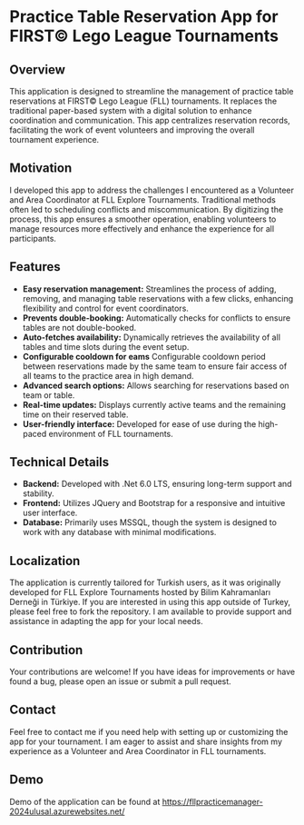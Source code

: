 # Practice Table Reservation App for FIRST© Lego League Tournaments

## Overview
This application is designed to streamline the management of practice table reservations at FIRST© Lego League (FLL) tournaments. It replaces the traditional paper-based system with a digital solution to enhance coordination and communication. This app centralizes reservation records, facilitating the work of event volunteers and improving the overall tournament experience.

## Motivation
I developed this app to address the challenges I encountered as a Volunteer and Area Coordinator at FLL Explore Tournaments. Traditional methods often led to scheduling conflicts and miscommunication. By digitizing the process, this app ensures a smoother operation, enabling volunteers to manage resources more effectively and enhance the experience for all participants.

## Features
- **Easy reservation management:** Streamlines the process of adding, removing, and managing table reservations with a few clicks, enhancing flexibility and control for event coordinators.
- **Prevents double-booking:** Automatically checks for conflicts to ensure tables are not double-booked.
- **Auto-fetches availability:** Dynamically retrieves the availability of all tables and time slots during the event setup.
- **Configurable cooldown for eams** Configurable cooldown period between reservations made by the same team to ensure fair access of all teams to the practice area in high demand.
- **Advanced search options:** Allows searching for reservations based on team or table.
- **Real-time updates:** Displays currently active teams and the remaining time on their reserved table.
- **User-friendly interface:** Developed for ease of use during the high-paced environment of FLL tournaments.

## Technical Details
- **Backend:** Developed with .Net 6.0 LTS, ensuring long-term support and stability.
- **Frontend:** Utilizes JQuery and Bootstrap for a responsive and intuitive user interface.
- **Database:** Primarily uses MSSQL, though the system is designed to work with any database with minimal modifications.

## Localization
The application is currently tailored for Turkish users, as it was originally developed for FLL Explore Tournaments hosted by Bilim Kahramanları Derneği in Türkiye. If you are interested in using this app outside of Turkey, please feel free to fork the repository. I am available to provide support and assistance in adapting the app for your local needs.

## Contribution
Your contributions are welcome! If you have ideas for improvements or have found a bug, please open an issue or submit a pull request.

## Contact
Feel free to contact me if you need help with setting up or customizing the app for your tournament. I am eager to assist and share insights from my experience as a Volunteer and Area Coordinator in FLL tournaments.

## Demo
Demo of the application can be found at https://fllpracticemanager-2024ulusal.azurewebsites.net/
